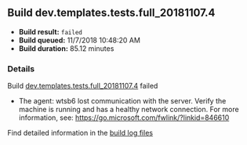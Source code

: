 ## Build dev.templates.tests.full_20181107.4
- **Build result:** `failed`
- **Build queued:** 11/7/2018 10:48:20 AM
- **Build duration:** 85.12 minutes
### Details
Build [dev.templates.tests.full_20181107.4](https://winappstudio.visualstudio.com/web/build.aspx?pcguid=a4ef43be-68ce-4195-a619-079b4d9834c2&builduri=vstfs%3a%2f%2f%2fBuild%2fBuild%2f26540) failed

+ The agent: wtsb6 lost communication with the server. Verify the machine is running and has a healthy network connection. For more information, see: https://go.microsoft.com/fwlink/?linkid=846610

Find detailed information in the [build log files](https://uwpctdiags.blob.core.windows.net/buildlogs/dev.templates.tests.full_20181107.4_logs.zip)
